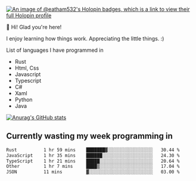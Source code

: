 [![An image of @eatham532's Holopin badges, which is a link to view their full Holopin profile](https://holopin.me/eatham532)](https://holopin.io/@eatham532)


👋 Hi! Glad you're here!

I enjoy learning how things work. Appreciating the little things. :)


List of languages I have programmed in
- Rust
- Html, Css
- Javascript
- Typescript
- C#
- Xaml
- Python
- Java

[![Anurag's GitHub stats](https://github-readme-stats.vercel.app/api?username=Eatham532&theme=dark)](https://github.com/anuraghazra/github-readme-stats)


## Currently wasting my week programming in
<!--START_SECTION:waka-->

```txt
Rust          1 hr 59 mins    ███████▓░░░░░░░░░░░░░░░░░   30.44 %
JavaScript    1 hr 35 mins    ██████░░░░░░░░░░░░░░░░░░░   24.30 %
TypeScript    1 hr 21 mins    █████░░░░░░░░░░░░░░░░░░░░   20.64 %
Other         1 hr 7 mins     ████▒░░░░░░░░░░░░░░░░░░░░   17.04 %
JSON          11 mins         ▓░░░░░░░░░░░░░░░░░░░░░░░░   03.00 %
```

<!--END_SECTION:waka-->
